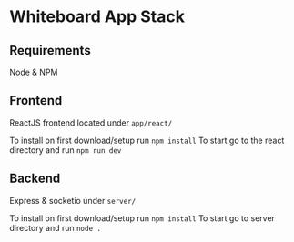 # Whiteboard App Stack

## Requirements

Node & NPM

## Frontend

ReactJS frontend located under `app/react/`

To install on first download/setup run `npm install`
To start go to the react directory and run `npm run dev`

## Backend

Express & socketio under `server/`

To install on first download/setup run `npm install`
To start go to server directory and run `node .`
